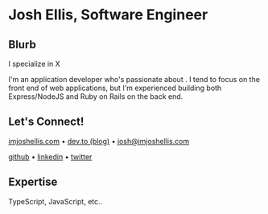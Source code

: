 # Josh Ellis, Software Engineer

## Blurb

I specialize in X

I'm an application developer who's passionate about . I tend to focus on the front end of web applications, but I'm experienced building both Express/NodeJS and Ruby on Rails on the back end.

## Let's Connect!

[imjoshellis.com](https://imjoshellis.com) • [dev.to (blog)](https://dev.to/imjoshellis) • [josh@imjoshellis.com](mailto:josh@imjoshellis.com)

[github](https://github.com/imjoshellis) • [linkedin](https://linkedin.com/in/imjoshellis) • [twitter](https://twitter.com/imjoshellis)

## Expertise

TypeScript, JavaScript, etc..

